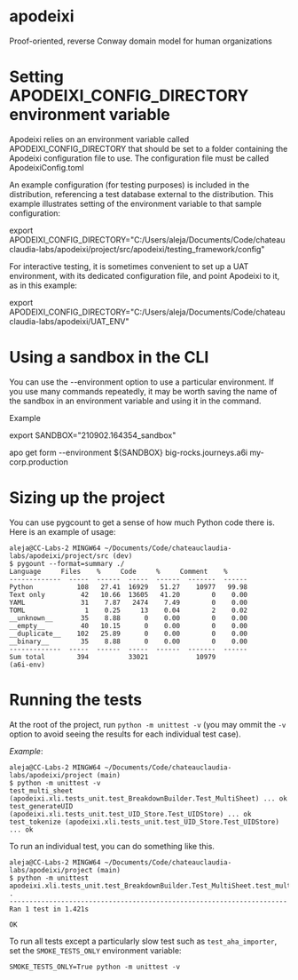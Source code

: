 # apodeixi
Proof-oriented, reverse Conway domain model for human organizations

# Setting APODEIXI_CONFIG_DIRECTORY environment variable

Apodeixi relies on an environment variable called APODEIXI_CONFIG_DIRECTORY that should be set to a folder containing 
the Apodeixi configuration file to use. The configuration file must be called ApodeixiConfig.toml

An example configuration (for testing purposes) is included in the distribution, referencing a test database external
to the distribution. This example illustrates setting of the environment variable to that sample configuration:

export APODEIXI_CONFIG_DIRECTORY="C:/Users/aleja/Documents/Code/chateauclaudia-labs/apodeixi/project/src/apodeixi/testing_framework/config"

For interactive testing, it is sometimes convenient to set up a UAT environment, with its dedicated configuration
file, and point Apodeixi to it, as in this example:

export APODEIXI_CONFIG_DIRECTORY="C:/Users/aleja/Documents/Code/chateauclaudia-labs/apodeixi/UAT_ENV"

# Using a sandbox in the CLI

You can use the --environment option to use a particular environment.
If you use many commands repeatedly, it may be worth saving the name of the sandbox in an environment variable and using
it in the command.

Example

export SANDBOX="210902.164354_sandbox"

apo get form --environment ${SANDBOX} big-rocks.journeys.a6i my-corp.production

# Sizing up the project

You can use pygcount to get a sense of how much Python code there is. Here is an example of usage:

    aleja@CC-Labs-2 MINGW64 ~/Documents/Code/chateauclaudia-labs/apodeixi/project/src (dev)
    $ pygount --format=summary ./
    Language     Files    %     Code     %     Comment    %
    -------------  -----  ------  -----  ------  -------  ------
    Python           108   27.41  16929   51.27    10977   99.98
    Text only         42   10.66  13605   41.20        0    0.00
    YAML              31    7.87   2474    7.49        0    0.00
    TOML               1    0.25     13    0.04        2    0.02
    __unknown__       35    8.88      0    0.00        0    0.00
    __empty__         40   10.15      0    0.00        0    0.00
    __duplicate__    102   25.89      0    0.00        0    0.00
    __binary__        35    8.88      0    0.00        0    0.00
    -------------  -----  ------  -----  ------  -------  ------
    Sum total        394          33021            10979
    (a6i-env)


# Running the tests

At the root of the project, run `python -m unittest -v` (you may ommit the `-v` option to avoid seeing the results for each individual test case).

*Example*:
 
```
aleja@CC-Labs-2 MINGW64 ~/Documents/Code/chateauclaudia-labs/apodeixi/project (main)
$ python -m unittest -v
test_multi_sheet (apodeixi.xli.tests_unit.test_BreakdownBuilder.Test_MultiSheet) ... ok
test_generateUID (apodeixi.xli.tests_unit.test_UID_Store.Test_UIDStore) ... ok
test_tokenize (apodeixi.xli.tests_unit.test_UID_Store.Test_UIDStore) ... ok
```

To run an individual test, you can do something like this.

```
aleja@CC-Labs-2 MINGW64 ~/Documents/Code/chateauclaudia-labs/apodeixi/project (main)
$ python -m unittest apodeixi.xli.tests_unit.test_BreakdownBuilder.Test_MultiSheet.test_multi_sheet
.
----------------------------------------------------------------------
Ran 1 test in 1.421s

OK
```

To run all tests except a particularly slow test such as `test_aha_importer`, set the `SMOKE_TESTS_ONLY` environment variable:

`SMOKE_TESTS_ONLY=True python -m unittest -v`

